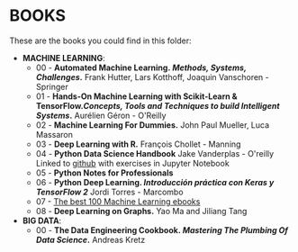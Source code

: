 # BOOKS  
These are the books you could find in this folder:  
<ul>
  <li><b>MACHINE LEARNING</b>:</br>
    <ul>
      <li>00 - <b>Automated Machine Learning.<i> Methods, Systems, Challenges</i>.</b> Frank Hutter, Lars Kotthoff, Joaquin Vanschoren - Springer</li>
      <li>01 - <b>Hands-On Machine Learning with Scikit-Learn & TensorFlow.<i>Concepts, Tools and Techniques to build Intelligent Systems</i>.</b> Aurélien Géron - O'Reilly</li>
      <li>02 - <b>Machine Learning For Dummies.</b> John Paul Mueller, Luca Massaron </li>
      <li>03 - <b>Deep Learning with R.</b> François Chollet - Manning </li>
      <li>04 - <b>Python Data Science Handbook</b> Jake Vanderplas - O'reilly <br>
        Linked to <a href="https://github.com/jakevdp/PythonDataScienceHandbook" target="_blank">github</a> with exercises in Jupyter Notebook</li>
      <li>05 - <b>Python Notes for Professionals</b></li>
      <li>06 - <b>Python Deep Learning. <i>Introducción práctica con Keras y TensorFlow 2</i></b> Jordi Torres - Marcombo</li>
      <li>07 - <a href="https://www.theinsaneapp.com/2020/12/download-free-machine-learning-books.html" target="_blank">The best 100 Machine Learning ebooks</a></li>
      <li>08 - <b>Deep Learning on Graphs.</b> Yao Ma and Jiliang Tang</li>
    </ul>
  </li>
  <li><b>BIG DATA</b>:</br>
    <ul>
      <li>00 - <b>The Data Engineering Cookbook.<i> Mastering The Plumbing Of Data Science</i>.</b> Andreas Kretz</li>
    </ul>
  </li>
</ul>
